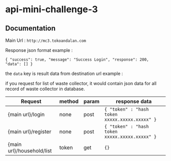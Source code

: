 # api-mini-challenge-3

## Documentation

Main Url : `http://mc3.tokoandalan.com`

Response json format example : 

`{
    "success": true,
    "message": "Success Login",
    "response": 200,
    "data": []
}`

the `data` key is result data from destination url example :

if you request for list of waste collector, it would contain json data for all record of waste collector in database.

| Request | method | param | response data |
|---|---|---|---|
|{main url}/login | none | post | `{ "token" : "hash token xxxxx.xxxxx.xxxxx" }` |
|{main url}/register | none | post | `{ "token" : "hash token xxxxx.xxxxx.xxxxx" }` | 
|{main url}/household/list | token | get | `{}` |

